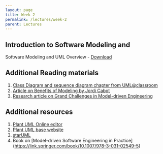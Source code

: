 ```yaml
---
layout: page
title: Week 2
permalink: /lectures/week-2
parent: Lectures
---
```


## Introduction to Software Modeling and

Software Modeling and UML Overview - [Download](https://karthikv1392.github.io/cs6401_se/slides/W2_L1_L2_Intro_Modeling.pdf)

## Additional Reading materials

  1. [Class Diagram and sequence diagram chapter from UML@classroom](https://link.springer.com/book/10.1007/978-3-319-12742-2)
  2. [Article on Benefits of Modeling by Jordi Cabot](https://modeling-languages.com/benefits-modeling-or-how-convince-your-project-manager/)
  3. [Research article on Grand Challenges in Model-driven Engineering](https://link.springer.com/article/10.1007/s10270-019-00773-6)


## Additional resources

  1. [Plant UML Online editor](https://plantuml-editor.kkeisuke.dev)
  2. [Plant UML base website](https://plantuml.com)
  3. [starUML](https://staruml.io)
  4. Book on [Model-driven Software Engineering in Practice] (https://link.springer.com/book/10.1007/978-3-031-02549-5)
